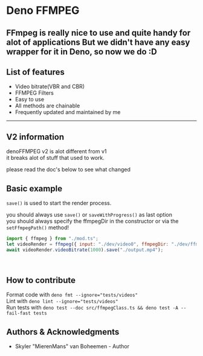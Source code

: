 # Deno FFMPEG

## FFmpeg is really nice to use and quite handy for alot of applications But we didn't have any easy wrapper for it in Deno, so now we do :D

## List of features

- Video bitrate(VBR and CBR)
- FFMPEG Filters
- Easy to use
- All methods are chainable
- Frequently updated and maintained by me

---

## V2 information

denoFFMPEG v2 is alot different from v1\
it breaks alot of stuff that used to work.

please read the doc's below to see what changed

## Basic example

`save()` is used to start the render process.

you should always use `save()` or `saveWithProgress()` as last option\
you should always specify the ffmpegDir in the constructor or via the
`setFfmpegPath()` method!

```js
import { ffmpeg } from "./mod.ts";
let videoRender = ffmpeg({ input: "./dev/video0", ffmpegDir: "./dev/ffmpeg" });
await videoRender.videoBitrate(1000).save("./output.mp4");
```

<br>

## How to contribute

Format code with `deno fmt --ignore="tests/videos"`\
Lint with `deno lint --ignore="tests/videos"`\
Run tests with `deno test --doc src/ffmpegClass.ts && deno test -A --fail-fast tests`
## Authors & Acknowledgments

- Skyler "MierenMans" van Boheemen - Author
